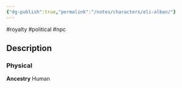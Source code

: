 ```yaml
---
{"dg-publish":true,"permalink":"/notes/characters/eli-alban/"}
---
```


#royalty #political
#npc 
## Description
### Physical
**Ancestry** Human

 